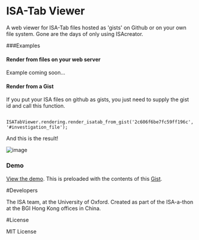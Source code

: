 ISA-Tab Viewer
============

A web viewer for ISA-Tab files hosted as 'gists' on Github or on your own file system. Gone are the days of only using ISAcreator.



###Examples


#### Render from files on your web server

Example coming soon...

#### Render from a Gist

If you put your ISA files on github as gists, you just need to supply the gist id and call this function.

```
	ISATabViewer.rendering.render_isatab_from_gist('2c606f6be7fc59ff196c', '#investigation_file');
```

And this is the result! 

![image](https://isatools.files.wordpress.com/2014/06/localhost-63343-sharkkahuna-example-html.png?w=800)

### Demo

[View the demo](http://www.antarctic-design.co.uk/isafiles/isaviewer-demo.html). This is preloaded with the contents of this [Gist](https://gist.github.com/eamonnmag/c3c4306af5916856c607).

#Developers

The ISA team, at the University of Oxford. Created as part of the ISA-a-thon at the BGI Hong Kong offices in China.

#License

MIT License

